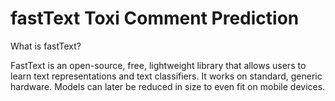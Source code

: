 # fastText Toxi Comment Prediction

What is fastText?

FastText is an open-source, free, lightweight library that allows users to learn text representations and text classifiers. It works on standard, generic hardware. Models can later be reduced in size to even fit on mobile devices.
